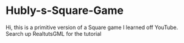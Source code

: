 # Hubly-s-Square-Game
Hi, this is a primitive version of a Square game I learned off YouTube. Search up RealtutsGML for the tutorial
